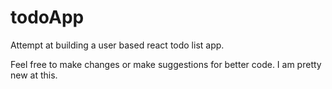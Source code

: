 # todoApp
Attempt at building a user based react todo list app.

Feel free to make changes or make suggestions for better code. I am pretty new at this.
